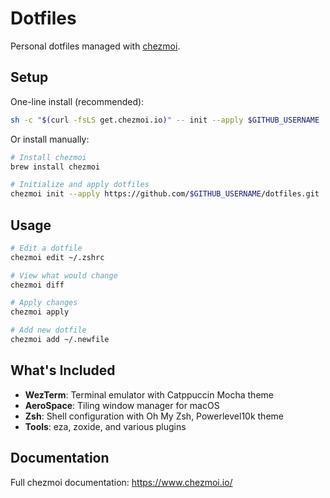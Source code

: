 # Dotfiles

Personal dotfiles managed with [chezmoi](https://www.chezmoi.io/).

## Setup

One-line install (recommended):

```bash
sh -c "$(curl -fsLS get.chezmoi.io)" -- init --apply $GITHUB_USERNAME
```

Or install manually:

```bash
# Install chezmoi
brew install chezmoi

# Initialize and apply dotfiles
chezmoi init --apply https://github.com/$GITHUB_USERNAME/dotfiles.git
```

## Usage

```bash
# Edit a dotfile
chezmoi edit ~/.zshrc

# View what would change
chezmoi diff

# Apply changes
chezmoi apply

# Add new dotfile
chezmoi add ~/.newfile
```

## What's Included

- **WezTerm**: Terminal emulator with Catppuccin Mocha theme
- **AeroSpace**: Tiling window manager for macOS
- **Zsh**: Shell configuration with Oh My Zsh, Powerlevel10k theme
- **Tools**: eza, zoxide, and various plugins

## Documentation

Full chezmoi documentation: https://www.chezmoi.io/
